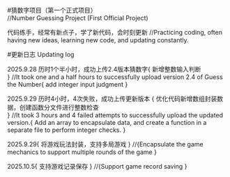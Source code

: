 #猜数字项目（第一个正式项目）      
//Number Guessing Project (First Official Project)

代码练手，经常有新点子，学了新代码，会时刻更新 
//Practicing coding, often having new ideas, learning new code, and updating constantly.

#更新日志
Updating log

2025.9.28   历时1个半小时，成功上传2.4版本猜数字{
    新增整数输入判断   
}
//It took one and a half hours to successfully upload version 2.4 of Guess the Number{
     add integer input judgment
}

2025.9.29   历时4小时，4次失败，成功上传更新版本     {
    优化代码新增数组封装数据，创建函数分文件进行整数检查    
}
//It took 3 hours and 4 failed attempts to successfully upload the updated version.{
    Add an array to encapsulate data, and create a function in a separate file to perform integer checks.
}
    
2025.9.29{
     将游戏玩法封装，支持多局游戏
}
     //{Encapsulate the game mechanics to support multiple rounds of the game
}

2025.10.5{
支持游戏记录保存
}
     //{Support game record saving
}